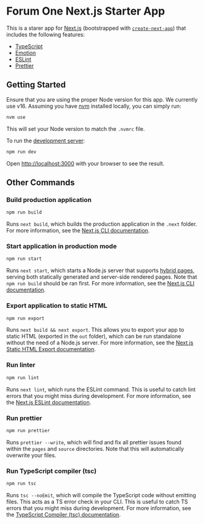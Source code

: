 # Forum One Next.js Starter App

This is a starer app for [Next.js](https://nextjs.org/) (bootstrapped with [`create-next-app`](https://github.com/vercel/next.js/tree/canary/packages/create-next-app)) that includes the following features:
* [TypeScript](https://www.typescriptlang.org/)
* [Emotion](https://emotion.sh/docs/introduction)
* [ESLint](https://eslint.org/)
* [Prettier](https://prettier.io/)

## Getting Started

Ensure that you are using the proper Node version for this app. We currently use v16. Assuming you have [nvm](https://github.com/nvm-sh/nvm) installed locally, you can simply run:

```bash
nvm use
```

This will set your Node version to match the `.nvmrc` file.

To run the [development server](https://nextjs.org/docs/api-reference/cli#development):

```bash
npm run dev
```

Open [http://localhost:3000](http://localhost:3000) with your browser to see the result.

## Other Commands

### Build production application

```bash
npm run build
```
Runs `next build`, which builds the production application in the `.next` folder. For more information, see the [Next.js CLI documentation](https://nextjs.org/docs/api-reference/cli#build).

### Start application in production mode

```bash
npm run start
```

Runs `next start`, which starts a Node.js server that supports [hybrid pages](https://nextjs.org/docs/basic-features/pages), serving both statically generated and server-side rendered pages. Note that `npm run build` should be ran first. For more information, see the [Next.js CLI documentation](https://nextjs.org/docs/api-reference/cli#production).

### Export application to static HTML

```bash
npm run export
```

Runs `next build && next export`. This allows you to export your app to static HTML (exported in the `out` folder), which can be run standalone without the need of a Node.js server. For more information, see the [Next.js Static HTML Export documentation](https://nextjs.org/docs/advanced-features/static-html-export).

### Run linter

```bash
npm run lint
```

Runs `next lint`, which runs the ESLint command. This is useful to catch lint errors that you might miss during development. For more information, see the [Next.js ESLint documentation](https://nextjs.org/docs/basic-features/eslint).

### Run prettier

```bash
npm run prettier
```

Runs `prettier --write`, which will find and fix all prettier issues found within the `pages` and `source` directories. Note that this will automatically overwrite your files.

### Run TypeScript compiler (tsc)

```bash
npm run tsc
```

Runs `tsc --noEmit`, which will compile the TypeScript code without emitting files. This acts as a TS error check in your CLI. This is useful to catch TS errors that you might miss during development. For more information, see the [TypeScript Compiler (tsc) documentation](https://www.typescriptlang.org/docs/handbook/compiler-options.html).
